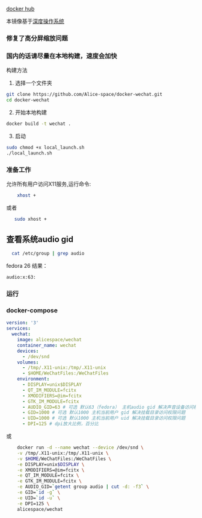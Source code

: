 [docker hub](https://hub.docker.com/r/alicespace/wechat/)

本镜像基于[深度操作系统](https://www.deepin.org/download/)
### 修复了高分屏缩放问题
### 国内的话请尽量在本地构建，速度会加快
构建方法
1. 选择一个文件夹
```bash
git clone https://github.com/Alice-space/docker-wechat.git
cd docker-wechat
```
2. 开始本地构建
```bash
docker build -t wechat .
```
3. 启动
```bash
sudo chmod +x local_launch.sh
./local_launch.sh
```
### 准备工作

允许所有用户访问X11服务,运行命令:

```bash
    xhost +
```
或者

```bash
   sudo xhost +
```

## 查看系统audio gid

```bash
  cat /etc/group | grep audio
```

fedora 26 结果：

```bash
audio:x:63:
```

### 运行

### docker-compose

```yml
version: '3'
services:
  wechat:
    image: alicespace/wechat
    container_name: wechat
    devices:
      - /dev/snd
    volumes:
      - /tmp/.X11-unix:/tmp/.X11-unix
      - $HOME/WeChatFiles:/WeChatFiles
    environment:
      - DISPLAY=unix$DISPLAY
      - QT_IM_MODULE=fcitx
      - XMODIFIERS=@im=fcitx
      - GTK_IM_MODULE=fcitx
      - AUDIO_GID=63 # 可选 默认63（fedora） 主机audio gid 解决声音设备访问权限问题
      - GID=1000 # 可选 默认1000 主机当前用户 gid 解决挂载目录访问权限问题
      - UID=1000 # 可选 默认1000 主机当前用户 uid 解决挂载目录访问权限问题
      - DPI=125 # dpi放大比例，百分比
```

或

```bash
    docker run -d --name wechat --device /dev/snd \
    -v /tmp/.X11-unix:/tmp/.X11-unix \
    -v $HOME/WeChatFiles:/WeChatFiles \
    -e DISPLAY=unix$DISPLAY \
    -e XMODIFIERS=@im=fcitx \
    -e QT_IM_MODULE=fcitx \
    -e GTK_IM_MODULE=fcitx \
    -e AUDIO_GID=`getent group audio | cut -d: -f3` \
    -e GID=`id -g` \
    -e UID=`id -u` \
    -e DPI=125 \
    alicespace/wechat
```
